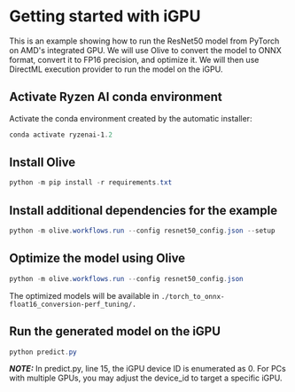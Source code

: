 # Getting started with iGPU 

This is an example showing how to run the ResNet50 model from PyTorch on AMD's integrated GPU. We will use Olive to convert the model to ONNX format, convert it to FP16 precision, and optimize it. We will then use DirectML execution provider to run the model on the iGPU. 

## Activate Ryzen AI conda environment

Activate the conda environment created by the automatic installer: 

```powershell
conda activate ryzenai-1.2
```

## Install Olive 

```powershell
python -m pip install -r requirements.txt
```

## Install additional dependencies for the example 

```powershell
python -m olive.workflows.run --config resnet50_config.json --setup
```

## Optimize the model using Olive 

```powershell
python -m olive.workflows.run --config resnet50_config.json
```

The optimized models will be available in `./torch_to_onnx-float16_conversion-perf_tuning/.`


## Run the generated model on the iGPU 

```powershell
python predict.py
```

**_NOTE:_**  In predict.py, line 15, the iGPU device ID is enumerated as 0. For PCs with multiple GPUs, you may adjust the device_id to target a specific iGPU.
